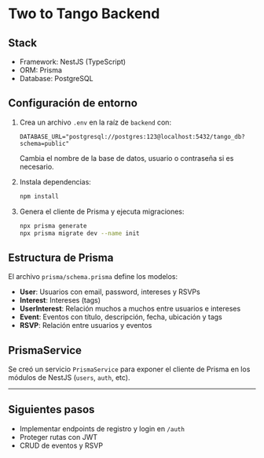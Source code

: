 # Two to Tango Backend

## Stack
- Framework: NestJS (TypeScript)
- ORM: Prisma
- Database: PostgreSQL

## Configuración de entorno

1. Crea un archivo `.env` en la raíz de `backend` con:
   ```env
   DATABASE_URL="postgresql://postgres:123@localhost:5432/tango_db?schema=public"
   ```
   Cambia el nombre de la base de datos, usuario o contraseña si es necesario.

2. Instala dependencias:
   ```bash
   npm install
   ```

3. Genera el cliente de Prisma y ejecuta migraciones:
   ```bash
   npx prisma generate
   npx prisma migrate dev --name init
   ```

## Estructura de Prisma
El archivo `prisma/schema.prisma` define los modelos:
- **User**: Usuarios con email, password, intereses y RSVPs
- **Interest**: Intereses (tags)
- **UserInterest**: Relación muchos a muchos entre usuarios e intereses
- **Event**: Eventos con título, descripción, fecha, ubicación y tags
- **RSVP**: Relación entre usuarios y eventos

## PrismaService
Se creó un servicio `PrismaService` para exponer el cliente de Prisma en los módulos de NestJS (`users`, `auth`, etc).

---

## Siguientes pasos
- Implementar endpoints de registro y login en `/auth`
- Proteger rutas con JWT
- CRUD de eventos y RSVP

